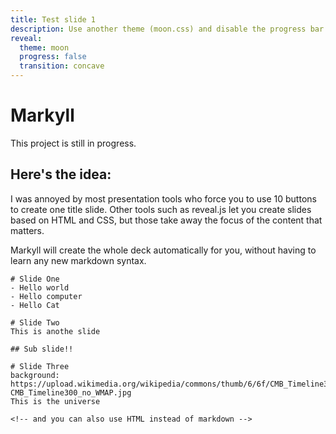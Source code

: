 ```yaml
---
title: Test slide 1
description: Use another theme (moon.css) and disable the progress bar at the bottom 
reveal:
  theme: moon
  progress: false
  transition: concave
---
```


# Markyll
This project is still in progress. 

## Here's the idea:
I was annoyed by most presentation tools who
force you to use 10 buttons to create one title slide. 
Other tools such as reveal.js let you create slides based on HTML and CSS, but
those take away the focus of the content that matters.

Markyll will create the whole deck automatically for you, without having to
learn any new markdown syntax. 

```
# Slide One
- Hello world
- Hello computer
- Hello Cat

# Slide Two
This is anothe slide

## Sub slide!!

# Slide Three
background: https://upload.wikimedia.org/wikipedia/commons/thumb/6/6f/CMB_Timeline300_no_WMAP.jpg/900px-CMB_Timeline300_no_WMAP.jpg
This is the universe

<!-- and you can also use HTML instead of markdown -->

```
